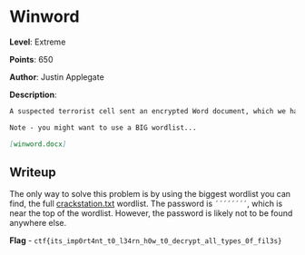 # Winword
**Level**: Extreme

**Points**: 650

**Author**: Justin Applegate

**Description**:
```markdown
A suspected terrorist cell sent an encrypted Word document, which we have recovered. Can you crack it for us?

Note - you might want to use a BIG wordlist...

[winword.docx]
```

## Writeup
The only way to solve this problem is by using the biggest wordlist you can find, the full [crackstation.txt](https://crackstation.net/crackstation-wordlist-password-cracking-dictionary.htm) wordlist. The password is `´´´´´´´´`, which is near the top of the wordlist. However, the password is likely not to be found anywhere else.

**Flag** - `ctf{its_imp0rt4nt_t0_l34rn_h0w_t0_decrypt_all_types_0f_fil3s}`